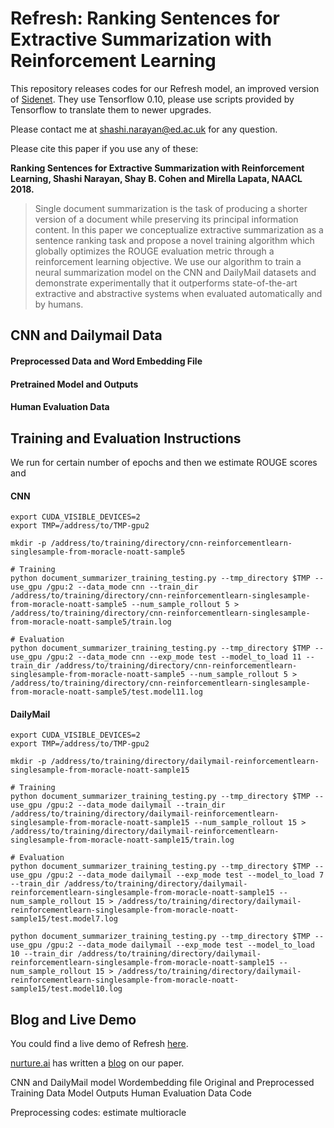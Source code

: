 # Refresh: Ranking Sentences for Extractive Summarization with Reinforcement Learning

This repository releases codes for our Refresh model, an improved version of [Sidenet](https://github.com/shashiongithub/sidenet). They use Tensorflow 0.10, please use scripts provided by Tensorflow to translate them to newer upgrades. 

Please contact me at shashi.narayan@ed.ac.uk for any question.

Please cite this paper if you use any of these:

**Ranking Sentences for Extractive Summarization with Reinforcement Learning, Shashi Narayan, Shay B. Cohen and Mirella Lapata, NAACL 2018.**

> Single document summarization is the task of producing a shorter version of a document while preserving its principal information content. In this paper we conceptualize extractive summarization as a sentence ranking task and propose a novel training algorithm which globally optimizes the ROUGE evaluation metric through a reinforcement learning objective. We use our algorithm to train a neural summarization model on the CNN and DailyMail datasets and demonstrate experimentally that it outperforms state-of-the-art extractive and abstractive systems when evaluated automatically and by humans.

## CNN and Dailymail Data

#### Preprocessed Data and Word Embedding File

#### Pretrained Model and Outputs

#### Human Evaluation Data


## Training and Evaluation Instructions

We run for certain number of epochs and then we estimate ROUGE scores and 

#### CNN 

```
export CUDA_VISIBLE_DEVICES=2
export TMP=/address/to/TMP-gpu2

mkdir -p /address/to/training/directory/cnn-reinforcementlearn-singlesample-from-moracle-noatt-sample5

# Training
python document_summarizer_training_testing.py --tmp_directory $TMP --use_gpu /gpu:2 --data_mode cnn --train_dir /address/to/training/directory/cnn-reinforcementlearn-singlesample-from-moracle-noatt-sample5 --num_sample_rollout 5 > /address/to/training/directory/cnn-reinforcementlearn-singlesample-from-moracle-noatt-sample5/train.log

# Evaluation
python document_summarizer_training_testing.py --tmp_directory $TMP --use_gpu /gpu:2 --data_mode cnn --exp_mode test --model_to_load 11 --train_dir /address/to/training/directory/cnn-reinforcementlearn-singlesample-from-moracle-noatt-sample5 --num_sample_rollout 5 > /address/to/training/directory/cnn-reinforcementlearn-singlesample-from-moracle-noatt-sample5/test.model11.log
```

#### DailyMail

```
export CUDA_VISIBLE_DEVICES=2
export TMP=/address/to/TMP-gpu2

mkdir -p /address/to/training/directory/dailymail-reinforcementlearn-singlesample-from-moracle-noatt-sample15

# Training
python document_summarizer_training_testing.py --tmp_directory $TMP --use_gpu /gpu:2 --data_mode dailymail --train_dir /address/to/training/directory/dailymail-reinforcementlearn-singlesample-from-moracle-noatt-sample15 --num_sample_rollout 15 > /address/to/training/directory/dailymail-reinforcementlearn-singlesample-from-moracle-noatt-sample15/train.log

# Evaluation
python document_summarizer_training_testing.py --tmp_directory $TMP --use_gpu /gpu:2 --data_mode dailymail --exp_mode test --model_to_load 7 --train_dir /address/to/training/directory/dailymail-reinforcementlearn-singlesample-from-moracle-noatt-sample15 --num_sample_rollout 15 > /address/to/training/directory/dailymail-reinforcementlearn-singlesample-from-moracle-noatt-sample15/test.model7.log

python document_summarizer_training_testing.py --tmp_directory $TMP --use_gpu /gpu:2 --data_mode dailymail --exp_mode test --model_to_load 10 --train_dir /address/to/training/directory/dailymail-reinforcementlearn-singlesample-from-moracle-noatt-sample15 --num_sample_rollout 15 > /address/to/training/directory/dailymail-reinforcementlearn-singlesample-from-moracle-noatt-sample15/test.model10.log
```

## Blog and Live Demo

You could find a live demo of Refresh [here](http://kinloch.inf.ed.ac.uk/sidenet.html). 

[nurture.ai](https://nurture.ai) has written a [blog](https://nurture.ai/p/e5c2a653-404a-4af8-b35f-e9e0d17fd272) on our paper.




CNN and DailyMail model
Wordembedding file
Original and Preprocessed Training Data
Model Outputs
Human Evaluation Data
Code

Preprocessing codes: estimate multioracle


